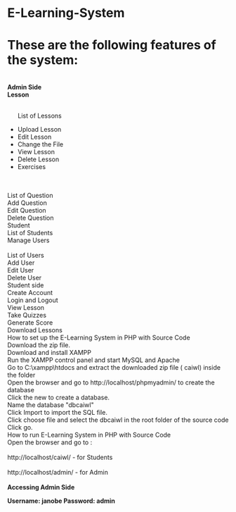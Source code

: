 # E-Learning-System
# These are the following features of the system:
<br /> <b>Admin Side</b>
<br /><b> Lesson</b>
<br /> 
<br /> <ul>List of Lessons
<li> Upload Lesson</li>
<li> Edit Lesson</li>
<li> Change the File</li>
<li> View Lesson</li>
<li> Delete Lesson</li>
<li> Exercises</li>
<br /> </ul>
<br /> List of Question
<br /> Add Question
<br /> Edit Question
<br /> Delete Question
<br /> Student
<br /> List of Students
<br /> Manage Users
<br /> 
<br /> List of Users
<br /> Add User
<br /> Edit User
<br /> Delete User
<br /> Student side
<br /> Create Account
<br /> Login and Logout
<br /> View Lesson
<br /> Take Quizzes
<br /> Generate Score
<br /> Download Lessons
<br /> How to set up the E-Learning System in PHP with Source Code
<br /> Download the zip file.
<br /> Download and install XAMPP
<br /> Run the XAMPP control panel and start MySQL and Apache
<br /> Go to C:\xampp\htdocs and extract the downloaded zip file ( caiwl) inside the folder
<br /> Open the browser and go to http://localhost/phpmyadmin/ to create the database
<br /> Click the new to create a database.
<br /> Name the database "dbcaiwl"
<br /> Click Import to import the SQL file.
<br /> Click choose file and select the dbcaiwl in the root folder of the source code
<br /> Click go.
<br /> How to run E-Learning System in PHP with Source Code
<br /> Open the browser and go to :
<br /> 
<br /> http://localhost/caiwl/ - for Students
<br /> 
<br /> http://localhost/admin/ - for Admin
<br /> 
<br /> <b>Accessing Admin Side

Username: janobe
Password: admin

